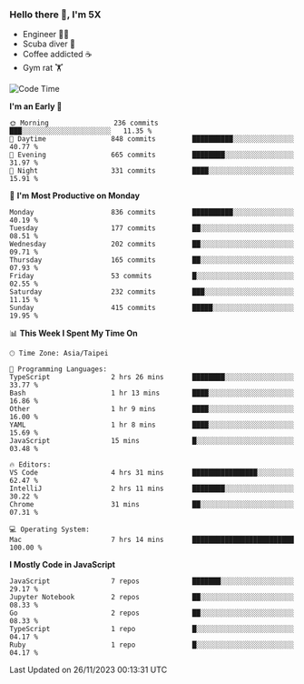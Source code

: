 ### Hello there 👋, I'm 5X

* Engineer 👨‍💻
* Scuba diver 🤿
* Coffee addicted ☕️
* Gym rat 🏋️

<!--START_SECTION:waka-->
![Code Time](http://img.shields.io/badge/Code%20Time-656%20hrs%2027%20mins-blue)

**I'm an Early 🐤** 

```text
🌞 Morning                236 commits         ███░░░░░░░░░░░░░░░░░░░░░░   11.35 % 
🌆 Daytime                848 commits         ██████████░░░░░░░░░░░░░░░   40.77 % 
🌃 Evening                665 commits         ████████░░░░░░░░░░░░░░░░░   31.97 % 
🌙 Night                  331 commits         ████░░░░░░░░░░░░░░░░░░░░░   15.91 % 
```
📅 **I'm Most Productive on Monday** 

```text
Monday                   836 commits         ██████████░░░░░░░░░░░░░░░   40.19 % 
Tuesday                  177 commits         ██░░░░░░░░░░░░░░░░░░░░░░░   08.51 % 
Wednesday                202 commits         ██░░░░░░░░░░░░░░░░░░░░░░░   09.71 % 
Thursday                 165 commits         ██░░░░░░░░░░░░░░░░░░░░░░░   07.93 % 
Friday                   53 commits          █░░░░░░░░░░░░░░░░░░░░░░░░   02.55 % 
Saturday                 232 commits         ███░░░░░░░░░░░░░░░░░░░░░░   11.15 % 
Sunday                   415 commits         █████░░░░░░░░░░░░░░░░░░░░   19.95 % 
```


📊 **This Week I Spent My Time On** 

```text
🕑︎ Time Zone: Asia/Taipei

💬 Programming Languages: 
TypeScript               2 hrs 26 mins       ████████░░░░░░░░░░░░░░░░░   33.77 % 
Bash                     1 hr 13 mins        ████░░░░░░░░░░░░░░░░░░░░░   16.86 % 
Other                    1 hr 9 mins         ████░░░░░░░░░░░░░░░░░░░░░   16.00 % 
YAML                     1 hr 8 mins         ████░░░░░░░░░░░░░░░░░░░░░   15.69 % 
JavaScript               15 mins             █░░░░░░░░░░░░░░░░░░░░░░░░   03.48 % 

🔥 Editors: 
VS Code                  4 hrs 31 mins       ████████████████░░░░░░░░░   62.47 % 
IntelliJ                 2 hrs 11 mins       ████████░░░░░░░░░░░░░░░░░   30.22 % 
Chrome                   31 mins             ██░░░░░░░░░░░░░░░░░░░░░░░   07.31 % 

💻 Operating System: 
Mac                      7 hrs 14 mins       █████████████████████████   100.00 % 
```

**I Mostly Code in JavaScript** 

```text
JavaScript               7 repos             ███████░░░░░░░░░░░░░░░░░░   29.17 % 
Jupyter Notebook         2 repos             ██░░░░░░░░░░░░░░░░░░░░░░░   08.33 % 
Go                       2 repos             ██░░░░░░░░░░░░░░░░░░░░░░░   08.33 % 
TypeScript               1 repo              █░░░░░░░░░░░░░░░░░░░░░░░░   04.17 % 
Ruby                     1 repo              █░░░░░░░░░░░░░░░░░░░░░░░░   04.17 % 
```




 Last Updated on 26/11/2023 00:13:31 UTC
<!--END_SECTION:waka-->
